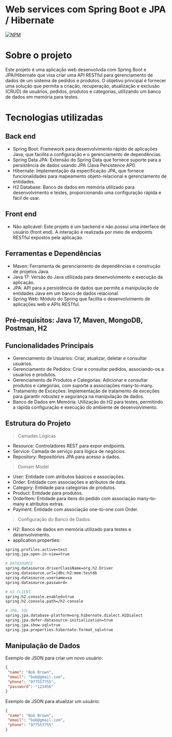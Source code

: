 # Web services com Spring Boot e JPA / Hibernate
[![NPM](https://img.shields.io/npm/l/react)](https://github.com/pLogicador/springboot3-jpa-workshop/blob/main/LICENSE) 

# Sobre o projeto
Este projeto é uma aplicação web desenvolvida com Spring Boot e JPA/Hibernate que visa criar uma API RESTful para gerenciamento de dados de um sistema de pedidos e produtos. 
O objetivo principal é fornecer uma solução que permita a criação, recuperação, atualização e exclusão (CRUD) de usuários, pedidos, produtos e categorias, 
utilizando um banco de dados em memória para testes.

# Tecnologias utilizadas
## Back end
- Spring Boot: Framework para desenvolvimento rápido de aplicações Java, que facilita a configuração e o gerenciamento de dependências.
- Spring Data JPA: Extensão do Spring Data que fornece suporte para a persistência de dados usando JPA (Java Persistence API).
- Hibernate: Implementação da especificação JPA, que fornece funcionalidades para mapeamento objeto-relacional e gerenciamento de entidades.
- H2 Database: Banco de dados em memória utilizado para desenvolvimento e testes, proporcionando uma configuração rápida e fácil de usar.
## Front end
- Não aplicável: Este projeto é um backend e não possui uma interface de usuário (front end). A interação é realizada por meio de endpoints RESTful expostos pela aplicação.
## Ferramentas e Dependências
- Maven: Ferramenta de gerenciamento de dependências e construção de projetos Java.
- Java 17: Versão do Java utilizada para desenvolvimento e execução da aplicação.
- JPA: API para a persistência de dados que permite a manipulação de entidades Java em um banco de dados relacional.
- Spring Web: Módulo do Spring que facilita o desenvolvimento de aplicações web e APIs RESTful.


## Pré-requisitos: Java 17, Maven, MongoDB, Postman, H2

## Funcionalidades Principais
* Gerenciamento de Usuários: Criar, atualizar, deletar e consultar usuários.
* Gerenciamento de Pedidos: Criar e consultar pedidos, associando-os a usuários e produtos.
* Gerenciamento de Produtos e Categorias: Adicionar e consultar produtos e categorias, com suporte a associações many-to-many.
* Tratamento de Exceções: Implementação de tratamento de exceções para garantir robustez e segurança na manipulação de dados.
* Banco de Dados em Memória: Utilização do H2 para testes, permitindo a rápida configuração e execução do ambiente de desenvolvimento.

## Estrutura do Projeto
> Camadas Lógicas
* Resource: Controladores REST para expor endpoints.
* Service: Camada de serviço para lógica de negócios.
* Repository: Repositórios JPA para acesso a dados.

> Domain Model
* User: Entidade com atributos básicos e associações.
* Order: Entidade com associações e atributos de data.
* Category: Entidade para categorias de produtos.
* Product: Entidade para produtos.
* OrderItem: Entidade para itens do pedido com associação many-to-many e atributos extras.
* Payment: Entidade com associação one-to-one com Order.

> Configuração do Banco de Dados:
* H2: Banco de dados em memória utilizado para testes e desenvolvimento.
* application.properties:
`````bash
spring.profiles.active=test
spring.jpa.open-in-view=true
``````
`````bash
# DATASOURCE
spring.datasource.driverClassName=org.h2.Driver
spring.datasource.url=jdbc:h2:mem:testdb
spring.datasource.username=sa
spring.datasource.password=

# H2 CLIENT
spring.h2.console.enabled=true
spring.h2.console.path=/h2-console

# JPA, SQL
spring.jpa.database-platform=org.hibernate.dialect.H2Dialect
spring.jpa.defer-datasource-initialization=true
spring.jpa.show-sql=true
spring.jpa.properties.hibernate.format_sql=true
``````
## Manipulação de Dados
Exemplo de JSON para criar um novo usuário:
`````json
{
 "name": "Bob Brown",
 "email": "bob@gmail.com",
 "phone": "977557755",
 "password": "123456"
}
``````
Exemplo de JSON para atualizar um usuário:
`````json
{
 "name": "Bob Brown",
 "email": "bob@gmail.com",
 "phone": "977557755"
}

``````





